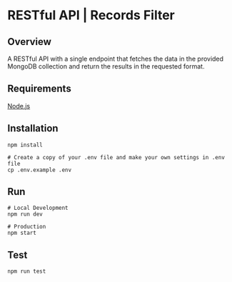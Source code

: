 # RESTful API | Records Filter

## Overview

A RESTful API with a single endpoint that fetches the data in the provided MongoDB collection and return the results in the requested format.

## Requirements

[Node.js](https://nodejs.org)

## Installation

```
npm install

# Create a copy of your .env file and make your own settings in .env file
cp .env.example .env
```

## Run

```
# Local Development
npm run dev

# Production
npm start
```

## Test

```
npm run test
```
